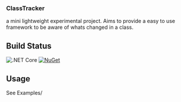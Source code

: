 ### ClassTracker
a mini lightweight experimental project. Aims to provide a easy to use framework to be aware of whats changed in a class.

## Build Status
  ![.NET Core](https://github.com/euandmj/ClassTracker/workflows/.NET%20Core/badge.svg?branch=master&event=push)
  [![NuGet](https://img.shields.io/nuget/v/ClassTracker.svg?style=flat)](https://www.nuget.org/packages/ClassTracker/)

## Usage
  See Examples/
